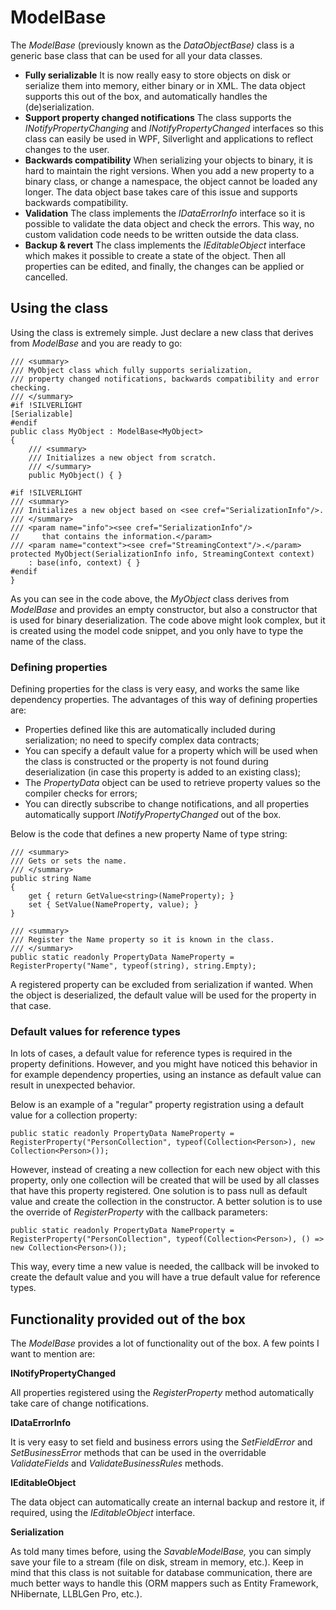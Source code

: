 # ModelBase

The *ModelBase* (previously known as the *DataObjectBase)* class is a generic base class that can be used for all your data classes.

-   **Fully serializable**
    It is now really easy to store objects on disk or serialize them into memory, either binary or in XML. The data object supports this out of the box, and automatically handles the (de)serialization.
-   **Support property changed notifications**
    The class supports the *INotifyPropertyChanging* and *INotifyPropertyChanged* interfaces so this class can easily be used in WPF, Silverlight and applications to reflect changes to the user.
-   **Backwards compatibility**
    When serializing your objects to binary, it is hard to maintain the right versions. When you add a new property to a binary class, or change a namespace, the object cannot be loaded any longer. The data object base takes care of this issue and supports backwards compatibility.
-   **Validation**
    The class implements the *IDataErrorInfo* interface so it is possible to validate the data object and check the errors. This way, no custom validation code needs to be written outside the data class.
-   **Backup & revert**
    The class implements the *IEditableObject* interface which makes it possible to create a state of the object. Then all properties can be edited, and finally, the changes can be applied or cancelled.

## Using the class

Using the class is extremely simple. Just declare a new class that derives from *ModelBase* and you are ready to go:

```
/// <summary>
/// MyObject class which fully supports serialization,
/// property changed notifications, backwards compatibility and error checking.
/// </summary>
#if !SILVERLIGHT
[Serializable]
#endif
public class MyObject : ModelBase<MyObject>
{
    /// <summary>
    /// Initializes a new object from scratch.
    /// </summary>
    public MyObject() { }

#if !SILVERLIGHT 
/// <summary>
/// Initializes a new object based on <see cref="SerializationInfo"/>.
/// </summary>
/// <param name="info"><see cref="SerializationInfo"/>
//     that contains the information.</param>
/// <param name="context"><see cref="StreamingContext"/>.</param>
protected MyObject(SerializationInfo info, StreamingContext context)
    : base(info, context) { }
#endif
}
```

As you can see in the code above, the *MyObject* class derives from *ModelBase* and provides an empty constructor, but also a constructor that is used for binary deserialization. The code above might look complex, but it is created using the model code snippet, and you only have to type the name of the class.

### Defining properties

Defining properties for the class is very easy, and works the same like dependency properties. The advantages of this way of defining properties are:

-   Properties defined like this are automatically included during serialization; no need to specify complex data contracts;
-   You can specify a default value for a property which will be used when the class is constructed or the property is not found during deserialization (in case this property is added to an existing class);
-   The *PropertyData* object can be used to retrieve property values so the compiler checks for errors;
-   You can directly subscribe to change notifications, and all properties automatically support *INotifyPropertyChanged* out of the box.

Below is the code that defines a new property Name of type string:

```
/// <summary>
/// Gets or sets the name.
/// </summary>
public string Name
{
    get { return GetValue<string>(NameProperty); }
    set { SetValue(NameProperty, value); }
}

/// <summary>
/// Register the Name property so it is known in the class.
/// </summary>
public static readonly PropertyData NameProperty = RegisterProperty("Name", typeof(string), string.Empty);
```

A registered property can be excluded from serialization if wanted. When the object is deserialized, the default value will be used for the property in that case.

### Default values for reference types

In lots of cases, a default value for reference types is required in the property definitions. However, and you might have noticed this behavior in for example dependency properties, using an instance as default value can result in unexpected behavior.

Below is an example of a "regular" property registration using a default value for a collection property:

```
public static readonly PropertyData NameProperty = RegisterProperty("PersonCollection", typeof(Collection<Person>), new Collection<Person>());
```

However, instead of creating a new collection for each new object with this property, only one collection will be created that will be used by all classes that have this property registered. One solution is to pass null as default value and create the collection in the constructor. A better solution is to use the override of *RegisterProperty* with the callback parameters:

```
public static readonly PropertyData NameProperty = RegisterProperty("PersonCollection", typeof(Collection<Person>), () => new Collection<Person>());
```

This way, every time a new value is needed, the callback will be invoked to create the default value and you will have a true default value for reference types.

## Functionality provided out of the box

The *ModelBase* provides a lot of functionality out of the box. A few points I want to mention are:

**INotifyPropertyChanged**

All properties registered using the *RegisterProperty* method automatically take care of change notifications.

**IDataErrorInfo**

It is very easy to set field and business errors using the *SetFieldError* and *SetBusinessError* methods that can be used in the overridable *ValidateFields* and *ValidateBusinessRules* methods.

**IEditableObject**

The data object can automatically create an internal backup and restore it, if required, using the *IEditableObject* interface.

**Serialization**

As told many times before, using the *SavableModelBase,* you can simply save your file to a stream (file on disk, stream in memory, etc.).
Keep in mind that this class is not suitable for database communication, there are much better ways to handle this (ORM mappers such as Entity Framework, NHibernate, LLBLGen Pro, etc.).

